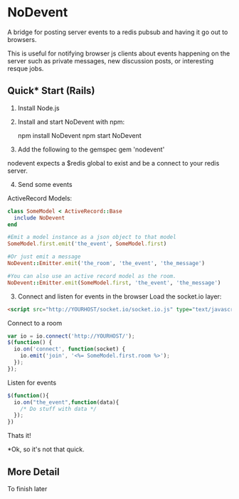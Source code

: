 NoDevent
=======
A bridge for posting server events to a redis pubsub and having it go out to browsers. 

This is useful for notifying browser js clients about events happening on the server such as private messages, new discussion posts, or interesting resque jobs.

Quick* Start (Rails)
-----------
1) Install Node.js

2) Install and start NoDevent with npm:

   npm install NoDevent
   npm start NoDevent

3) Add the following to the gemspec
   gem 'nodevent'

nodevent expects a $redis global to exist and be a connect to your redis server.

4) Send some events

ActiveRecord Models:
```ruby
class SomeModel < ActiveRecord::Base
  include NoDevent
end

#Emit a model instance as a json object to that model
SomeModel.first.emit('the_event', SomeModel.first)

#Or just emit a message
NoDevent::Emitter.emit('the_room', 'the_event', 'the_message')

#You can also use an active record model as the room.
NoDevent::Emitter.emit(SomeModel.first, 'the_event', 'the_message')
```

3) Connect and listen for events in the browser
Load the socket.io layer:
```html
<script src="http://YOURHOST/socket.io/socket.io.js" type="text/javascript">
```

Connect to a room
```javascript
var io = io.connect('http://YOURHOST/');
$(function() {
  io.on('connect', function(socket) {
    io.emit('join', '<%= SomeModel.first.room %>');
  });
});
```

Listen for events
```javascript
$(function(){
  io.on("the_event",function(data){
    /* Do stuff with data */
  });
})
```

Thats it!

*Ok, so it's not that quick.

More Detail
-----
To finish later
